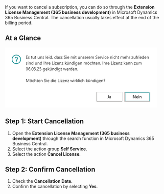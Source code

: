 If you want to cancel a subscription, you can do so through the **Extension License Management (365 business development)** in Microsoft Dynamics 365 Business Central. The cancellation usually takes effect at the end of the billing period.

## At a Glance

![Cancellation Query](/assets/images/licensing/4d1a4c6d-3049-49b0-9207-5b4f26d87695.png)

## Step 1: Start Cancellation

1. Open the **Extension License Management (365 business development)** through the search function in Microsoft Dynamics 365 Business Central.
2. Select the action group **Self Service**.
3. Select the action **Cancel License**.

## Step 2: Confirm Cancellation

1. Check the **Cancellation Date**.
2. Confirm the cancellation by selecting **Yes**.
